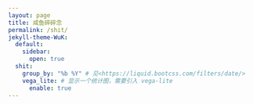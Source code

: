 ```yaml
---
layout: page
title: 咸鱼碎碎念
permalink: /shit/
jekyll-theme-WuK:
  default:
    sidebar:
      open: true
  shit:
    group_by: "%b %Y" # 见<https://liquid.bootcss.com/filters/date/>
    vega_lite: # 显示一个统计图，需要引入 vega-lite
      enable: true
---
```

